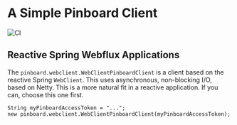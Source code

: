 # A Simple Pinboard Client

![CI](https://github.com/bootiful-pinboard-client/non-blocking-pinboard-client/workflows/CI/badge.svg)

## Reactive Spring Webflux Applications 

The `pinboard.webclient.WebClientPinboardClient` is a client based on the reactive Spring `WebClient`. This uses asynchronous, non-blocking I/O, based on Netty. This is a more natural fit in a reactive application. If you can, choose this one first.

``` 
String myPinboardAccessToken = "...";
new pinboard.webclient.WebClientPinboardClient(myPinboardAccessToken);
```
